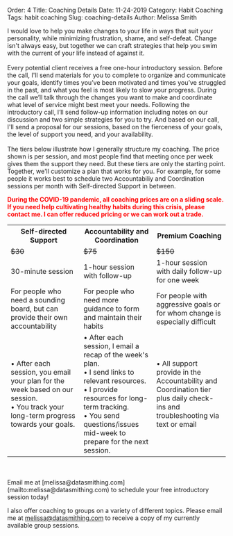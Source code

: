 Order: 4
Title: Coaching Details
Date: 11-24-2019
Category: Habit Coaching
Tags: habit coaching
Slug: coaching-details
Author: Melissa Smith

I would love to help you make changes to your life in ways that suit your personality, while minimizing frustration, shame, and self-defeat. Change isn't always easy, but together we can craft strategies that help you swim with the current of your life instead of against it.
</br></br>
Every potential client receives a free one-hour introductory session. Before the call, I'll send materials for you to complete to organize and communicate your goals, identify times you’ve been motivated and times you’ve struggled in the past, and what you feel is most likely to slow your progress. During the call we’ll talk through the changes you want to make and coordinate what level of service might best meet your needs. Following the introductory call, I’ll send follow-up information including notes on our discussion and two simple strategies for you to try. And based on our call, I'll send a proposal for our sessions, based on the fierceness of your goals, the level of support you need, and your availability.
</br></br>
The tiers below illustrate how I generally structure my coaching. The price shown is per session, and most people find that meeting once per week gives them the support they need. But these tiers are only the starting point. Together, we'll customize a plan that works for you. For example, for some people it works best to schedule two Accountabiliy and Coordination sessions per month with Self-directed Support in between.

<font color="red"><strong>During the COVID-19 pandemic, all coaching prices are on a sliding scale. If you need help cultivating healthy habits during this crisis, please contact me. I can offer reduced pricing or we can work out a trade.</font></strong>

<table>
  <tr>
    <th width=33%>Self-directed Support</th>
    <th width=33%>Accountability and Coordination</th>
    <th width=33%>Premium Coaching</th>
  </tr>
  <tr>
    <td><del>$30</del></td>
    <td><del>$75</del></td>
    <td><del>$150</del></td>
  </tr>
  <tr>
    <td>30-minute session</td>
    <td>1-hour session with follow-up</td>
    <td>1-hour session with daily follow-up for one week</td>
  </tr>
  <tr>
    <td>For people who need a sounding board, but can provide their own accountability</td>
    <td>For people who need more guidance to form and maintain their habits</td>
    <td>For people with aggressive goals or for whom change is especially difficult</td>
  </tr>
  <tr>
    <td>&bull; After each session, you email your plan for the week based on our session.</br>&bull; You track your long-term progress towards your goals.</td>
    <td>&bull; After each session, I email a recap of the week's plan.</br>&bull; I send links to relevant resources.</br>&bull; I provide resources for long-term tracking.</br>&bull; You send questions/issues mid-week to prepare for the next session.</li></td>
    <td>&bull; All support provide in the Accountability and Coordination tier plus daily check-ins and troubleshooting via text or email</td>
  </tr>
</table>
</br></br>
Email me at [melissa@datasmithing.com](mailto:melissa@datasmithing.com) to schedule your free introductory session today!

I also offer coaching to groups on a variety of different topics. Please email me at [melissa@datasmithing.com](mailto:melissa@datasmithing.com) to receive a copy of my currently available group sessions.